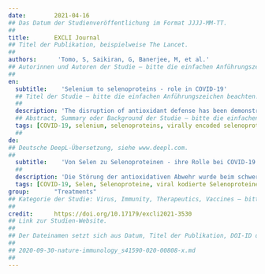 ```yaml
---
date:        2021-04-16
## Das Datum der Studienveröffentlichung im Format JJJJ-MM-TT.
##
title:       EXCLI Journal
## Titel der Publikation, beispielweise The Lancet.
##
authors:      'Tomo, S, Saikiran, G, Banerjee, M, et al.'
## Autorinnen und Autoren der Studie – bitte die einfachen Anführungszeichen beachten!
##
en:
  subtitle:    'Selenium to selenoproteins - role in COVID-19'
  ## Titel der Studie – bitte die einfachen Anführungszeichen beachten!
  ##
  description: 'The disruption of antioxidant defense has been demonstrated in severe acute respiratory syndrome due to SARS-CoV infection. Selenium plays a major role in decreasing the ROS produced in response to various viral infections. Selenoprotein enzymes are essential in combating oxidative stress caused due to excessive generation of ROS. Selenium also has a role in inhibiting the activation of NF-κB, thus alleviating inflammation. In viral infections, selenoproteins have also been found to inhibit type I interferon responses, modulate T cell proliferation and oxidative burst in macrophages, and inhibit viral transcriptional activators. Potential virally encoded selenoproteins have been identified by computational analysis in different viral genomes like HIV-1, Japanese encephalitis virus (JEV), and hepatitis C virus. This review discusses the role and the possible mechanisms of selenium, selenoproteins, and virally encoded selenoproteins in the pathogenicity of viral infections. Identification of potential selenoproteins in the COVID 19 genome by computational tools will give insights further into their role in the pathogenesis of viral infections.'
  ## Abstract, Summary oder Background der Studie – bitte die einfachen Anführungszeichen beachten!
  tags: [COVID-19, selenium, selenoproteins, virally encoded selenoproteins]
  ##
de: 
## Deutsche DeepL-Übersetzung, siehe www.deepl.com.
##
  subtitle:    'Von Selen zu Selenoproteinen - ihre Rolle bei COVID-19'
  ##
  description: 'Die Störung der antioxidativen Abwehr wurde beim schweren akuten respiratorischen Syndrom aufgrund einer SARS-CoV-Infektion nachgewiesen. Selen spielt eine wichtige Rolle bei der Verringerung der als Reaktion auf verschiedene Virusinfektionen produzierten ROS. Selenoprotein-Enzyme sind von wesentlicher Bedeutung bei der Bekämpfung von oxidativem Stress, der durch die übermäßige Bildung von ROS verursacht wird. Selen spielt auch eine Rolle bei der Hemmung der Aktivierung von NF-κB, wodurch Entzündungen gelindert werden. Bei Virusinfektionen hemmen Selenoproteine nachweislich die Interferonreaktion vom Typ I, modulieren die T-Zell-Proliferation und den oxidativen Burst in Makrophagen und hemmen virale Transkriptionsaktivatoren. Potenzielle viral kodierte Selenoproteine wurden durch computergestützte Analysen in verschiedenen viralen Genomen wie HIV-1, Japanisches Enzephalitis-Virus (JEV) und Hepatitis-C-Virus identifiziert. In dieser Übersicht werden die Rolle und die möglichen Mechanismen von Selen, Selenoproteinen und viral kodierten Selenoproteinen bei der Pathogenität von Virusinfektionen erörtert. Die Identifizierung potenzieller Selenoproteine im Genom von COVID 19 durch computergestützte Werkzeuge wird weitere Einblicke in ihre Rolle bei der Pathogenese viraler Infektionen geben.'
  tags: [COVID-19, Selen, Selenoproteine, viral kodierte Selenoproteine]
group:       "Treatments"
## Kategorie der Studie: Virus, Immunity, Therapeutics, Vaccines – bitte die Anführungszeichen beachten!
##
credit:      https://doi.org/10.17179/excli2021-3530
## Link zur Studien-Website.
##
## Der Dateinamen setzt sich aus Datum, Titel der Publikation, DOI-ID der Studie (nach dem letzten Slash) und der Dateiendung zusammen. Bitte den Unterstrich vor der DOI-ID beachten!
##
## 2020-09-30-nature-immunology_s41590-020-00808-x.md
##
---
```

<object data="{{ page.link }}" style='height:calc(100vh - 400px); width: 100%' type='application/pdf'></object>
